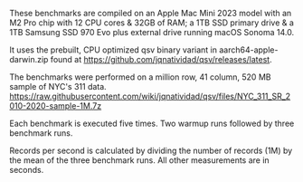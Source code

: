 These benchmarks are compiled on an Apple Mac Mini 2023 model with an M2 Pro chip
with 12 CPU cores & 32GB of RAM; a 1TB SSD primary drive & a 1TB Samsung SSD 970 Evo plus
external drive running macOS Sonoma 14.0.


It uses the prebuilt, CPU optimized qsv binary variant in aarch64-apple-darwin.zip
found at https://github.com/jqnatividad/qsv/releases/latest.


The benchmarks were performed on a million row, 41 column, 520 MB sample of NYC's 311 data.
https://raw.githubusercontent.com/wiki/jqnatividad/qsv/files/NYC_311_SR_2010-2020-sample-1M.7z

Each benchmark is executed five times. Two warmup runs followed by three benchmark runs.

Records per second is calculated by dividing the number of records (1M) by the mean of the three benchmark runs. All other measurements are in seconds.
